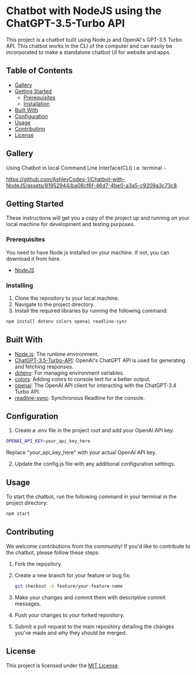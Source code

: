 # Chatbot with NodeJS using the ChatGPT-3.5-Turbo API

This project is a chatbot built using Node.js and OpenAI's GPT-3.5 Turbo API. This chatbot works in the CLI of the computer and can easily be incorporated to make a standalone chatbot UI for website and apps.

## Table of Contents

- [Gallery](#gallery)
- [Getting Started](#getting-started)
  - [Prerequisites](#prerequisites)
  - [Installation](#installation)
- [Built With](#built-with)
- [Configuration](#configuration)
- [Usage](#usage)
- [Contributing](#contributing)
- [License](#license)

## Gallery

Using Chatbot in local Command Line Interface(CLI) i.e. terminal - 

https://github.com/AshleyCodes-1/Chatbot-with-NodeJS/assets/81952944/ba08cf6f-46d7-4be0-a3a5-c9209a3c73c8


## Getting Started

These instructions will get you a copy of the project up and running on your local machine for development and testing purposes.

### Prerequisites

You need to have Node.js installed on your machine. If not, you can download it from here.
- [NodeJS](https://nodejs.org/en)

### Installing

1. Clone the repository to your local machine.
2. Navigate to the project directory.
3. Install the required libraries by running the following command:

```bash
npm install dotenv colors openai readline-sync
```
## Built With

- [Node.js](https://nodejs.org/en): The runtime environment.
- [ChatGPT-3.5-Turbo-API](https://platform.openai.com/docs/models/gpt-3-5): OpenAI's ChatGPT API is used for generating and fetching responses.
- [dotenv](https://www.npmjs.com/package/dotenv): For managing environment variables.
- [colors](https://www.npmjs.com/package/colors): Adding colors to console text for a better output.
- [openai](https://www.npmjs.com/package/openai): The OpenAI API client for interacting with the ChatGPT-3.4 Turbo API.
- [readline-sync](https://www.npmjs.com/package/readline-sync): Synchronous Readline for the console.

## Configuration

1. Create a .env file in the project root and add your OpenAI API key:

```bash 
OPENAI_API_KEY=your_api_key_here
```

Replace "your_api_key_here" with your actual OpenAI API key.

2. Update the config.js file with any additional configuration settings.

## Usage
To start the chatbot, run the following command in your terminal in the project directory: 

```bash
npm start
```

## Contributing

We welcome contributions from the community! If you'd like to contribute to the chatbot, please follow these steps:

1. Fork the repository.
2. Create a new branch for your feature or bug fix:

    ```bash
    git checkout -b feature/your-feature-name
    ```

3. Make your changes and commit them with descriptive commit messages.
4. Push your changes to your forked repository.
5. Submit a pull request to the main repository detailing the changes you've made and why they should be merged.

## License

This project is licensed under the [MIT License](https://opensource.org/licenses/MIT).
